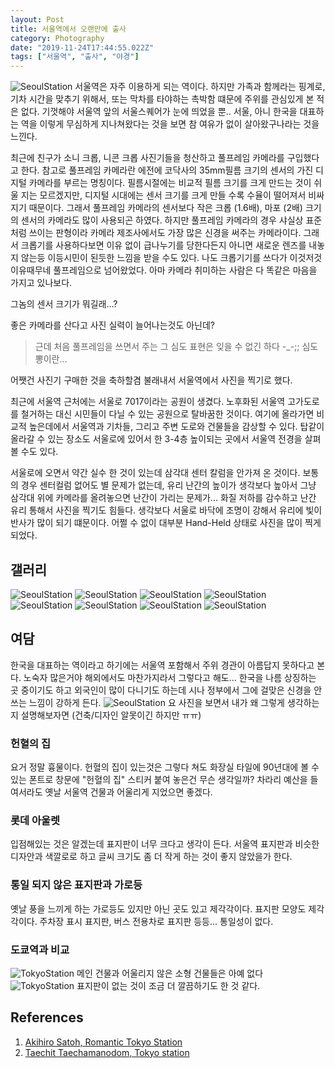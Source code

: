 ```yaml
---
layout: Post
title: 서울역에서 오랜만에 출사 
category: Photography 
date: "2019-11-24T17:44:55.022Z"
tags: ["서울역", "출사", "야경"]
---
```

![SeoulStation](~@assets/img/seoulStation/DSC00418-2.jpg)
서울역은 자주 이용하게 되는 역이다. 
하지만 가족과 함께라는 핑계로, 기차 시간을 맞추기 위해서, 또는 막차를 타야하는 촉박함 떄문에 주위를 관심있게 본 적은 없다. 
기껏해야 서울역 앞의 서울스퀘어가 눈에 띄었을 뿐.. 
서울, 아니 한국을 대표하는 역을 이렇게 무심하게 지나쳐왔다는 것을 보면 참 여유가 없이 살아왔구나라는 것을 느낀다.

최근에 친구가 소니 크롭, 니콘 크롭 사진기들을 청산하고 풀프레임 카메라를 구입했다고 한다. 
참고로 풀프레임 카메라란 에전에 코닥사의 35mm필름 크기의 센서의 가진 디지털 카메라를 부르는 명칭이다. 
필름시절에는 비교적 필름 크기를 크게 만드는 것이 쉬울 지는 모르겠지만, 디지털 시대에는 센서 크기를 크게 만들 수록 수율이 떨어져서 비싸지기 때문이다. 
그래서 풀프레임 카메라의 센서보다 작은 크롭 (1.6배), 마포 (2배) 크기의 센서의 카메라도 많이 사용되곤 하였다.
하지만 풀프레임 카메라의 경우 샤실상 표준처럼 쓰이는 판형이라 카메라 제조사에서도 가장 많은 신경을 써주는 카메라이다. 
그래서 크롭기를 사용하다보면 이유 없이 급나누기를 당한다든지 아니면 새로운 렌즈를 내놓지 않는등 이등시민이 된듯한 느낌을 받을 수도 있다. 
나도 크롭기기를 쓰다가 이것저것 이유때무네 풀프레임으로 넘어왔었다. 
아마 카메라 취미하는 사람은 다 똑같은 마음을 가지고 있나보다.  

그놈의 센서 크기가 뭐길래...? 

좋은 카메라를 산다고 사진 실력이 늘어나는것도 아닌데? 

> 근데 처음 풀프레임을 쓰면서 주는 그 심도 표현은 잊을 수 없긴 하다 -_-;; 심도뽕이란...

어쨋건 사진기 구매한 것을 축하할겸 불래내서 서울역에서 사진을 찍기로 했다. 

최근에 서울역 근처에는 서울로 7017이라는 공원이 생겼다. 
노후화된 서울역 고가도로를 철거하는 대신 시민들이 다닐 수 있는 공원으로 탈바꿈한 것이다.
여기에 올라가면 비교적 높은데에서 서울역과 기차들, 그리고 주변 도로와 건물들을 감상할 수 있다.
탑같이 올라갈 수 있는 장소도 서울로에 있어서 한 3-4층 높이되는 곳에서 서울역 전경을 살펴볼 수도 있다.

서울로에 오면서 약간 실수 한 것이 있는데 삼각대 센터 칼럼을 안가져 온 것이다. 보통의 경우 센터컬럼 없어도 별 문제가 없는데, 유리 난간의 높이가 생각보다 높아서 그냥 삼각대 위에 카메라를 올려놓으면 난간이 가리는 문제가...
화질 저하를 감수하고 난간 유리 통해서 사진을 찍기도 힘들다. 생각보다 서울로 바닥에 조명이 강해서 유리에 
빛이 반사가 많이 되기 떄문이다. 
어쩔 수 없이 대부분 Hand-Held 상태로 사진을 많이 찍게 되었다.

## 갤러리 

![SeoulStation](~@assets/img/seoulStation/DSC00420.jpg)
![SeoulStation](~@assets/img/seoulStation/DSC00425.jpg)
![SeoulStation](~@assets/img/seoulStation/DSC00432.jpg)
![SeoulStation](~@assets/img/seoulStation/DSC00436.jpg)
![SeoulStation](~@assets/img/seoulStation/DSC00440.jpg)
![SeoulStation](~@assets/img/seoulStation/DSC00470.jpg)
![SeoulStation](~@assets/img/seoulStation/DSC00552.jpg)
![SeoulStation](~@assets/img/seoulStation/DSC00596.jpg)


## 여담 

한국을 대표하는 역이라고 하기에는 서울역 포함해서 주위 경관이 아름답지 못하다고 본다.
노숙자 많은거야 해외에서도 마찬가지라서 그렇다고 해도...
한국을 나름 상징하는 곳 중이기도 하고 외국인이 많이 다니기도 하는데 시나 정부에서 그에 걸맞은
신경을 안 쓰는 느낌이 강하게 든다.
![SeoulStation](~@assets/img/seoulStation/DSC00443.jpg)
요 사진을 보면서 내가 왜 그렇게 생각하는지 설명해보자면 (건축/디자인 알못이긴 하지만 ㅠㅠ) 

### 헌혈의 집

요거 정말 흉물이다. 헌혈의 집이 있는것은 그렇다 쳐도 화장실 타일에 90년대에 볼 수 있는 폰트로 창문에 "헌혈의 집" 스티커 붙여 놓은건 무슨 생각일까? 
차라리 예산을 들여서라도 옛날 서울역 건물과 어울리게 지었으면 좋겠다. 

### 롯데 아울렛

입점해있는 것은 알겠는데 표지판이 너무 크다고 생각이 든다. 
서울역 표지판과 비슷한 디자안과 색깔로로 하고 글씨 크기도 좀 더 작게 하는 것이 좋지 않았을가 한다.

### 통일 되지 않은 표지판과 가로등

옛날 풍을 느끼게 하는 가로등도 있지만 아닌 곳도 있고 제각각이다. 표지판 모양도 제각각이다. 주차장 표시
표지판, 버스 전용차로 표지판 등등... 통일성이 없다.

### 도쿄역과 비교
![TokyoStation](https://drscdn.500px.org/photo/96572125/m%3D900/v2?sig=2865ac5d0d3e0336af02a37c6372438621de9bd7c9434c6a6d2e27ab415bc0ad)
메인 건물과 어울리지 않은 소형 건물들은 아예 없다
![TokyoStation](https://drscdn.500px.org/photo/151863835/m%3D900/v2?sig=296b0fc2dc59ed9ecc6d9127f9a17066648d2435d7795010d2fcc3bee3efbcd3)
표지판이 없는 것이 조금 더 깔끔하기도 한 것 같다. 

## References
1. [Akihiro Satoh, Romantic Tokyo Station](https://web.500px.com/photo/96572125/Romantic-Tokyo-Station-by-Akihiro-Satoh/)
2. [Taechit Taechamanodom, Tokyo station](https://500px.com/photo/151863835/Tokyo-station-by-Taechit-Taechamanodom)
